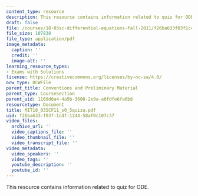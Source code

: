 ```yaml
---
content_type: resource
description: This resource contains information related to quiz for ODE.
draft: false
file: /courses/18-03sc-differential-equations-fall-2011/f26ba633f03f1c4f124458af0c107c37_MIT18_03SCF11_s0_5quiza.pdf
file_size: 107838
file_type: application/pdf
image_metadata:
  caption: ''
  credit: ''
  image-alt: ''
learning_resource_types:
- Exams with Solutions
license: https://creativecommons.org/licenses/by-nc-sa/4.0/
ocw_type: OCWFile
parent_title: Conventions and Preliminary Material
parent_type: CourseSection
parent_uid: 1160d0a4-4a5b-3600-2e9a-a0fdfe6fa6b8
resourcetype: Document
title: MIT18_03SCF11_s0_5quiza.pdf
uid: f26ba633-f03f-1c4f-1244-58af0c107c37
video_files:
  archive_url: ''
  video_captions_file: ''
  video_thumbnail_file: ''
  video_transcript_file: ''
video_metadata:
  video_speakers: ''
  video_tags: ''
  youtube_description: ''
  youtube_id: ''
---
```

This resource contains information related to quiz for ODE.